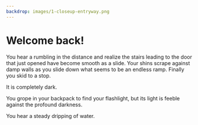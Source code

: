 ```yaml
---
backdrop: images/1-closeup-entryway.png
---
```


# Welcome back!

You hear a rumbling in the distance and realize the stairs leading to the door that just opened have become smooth as a slide. Your shins scrape against damp walls as you slide down what seems to be an endless ramp. Finally you skid to a stop.

It is completely dark.

You grope in your backpack to find your flashlight, but its light is feeble against the profound darkness.

You hear a steady dripping of water.


